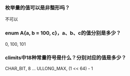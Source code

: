 ### 枚举量的值可以是非整形吗？
不可以

### enum A{a, b = 100, c}，a、b、c的值分别是多少？
0, 100, 101

### climits中18种常量符号是什么？分别对应的值是多少？
CHAR_BIT, 8
...
ULLONG_MAX, (1 << 64) - 1
